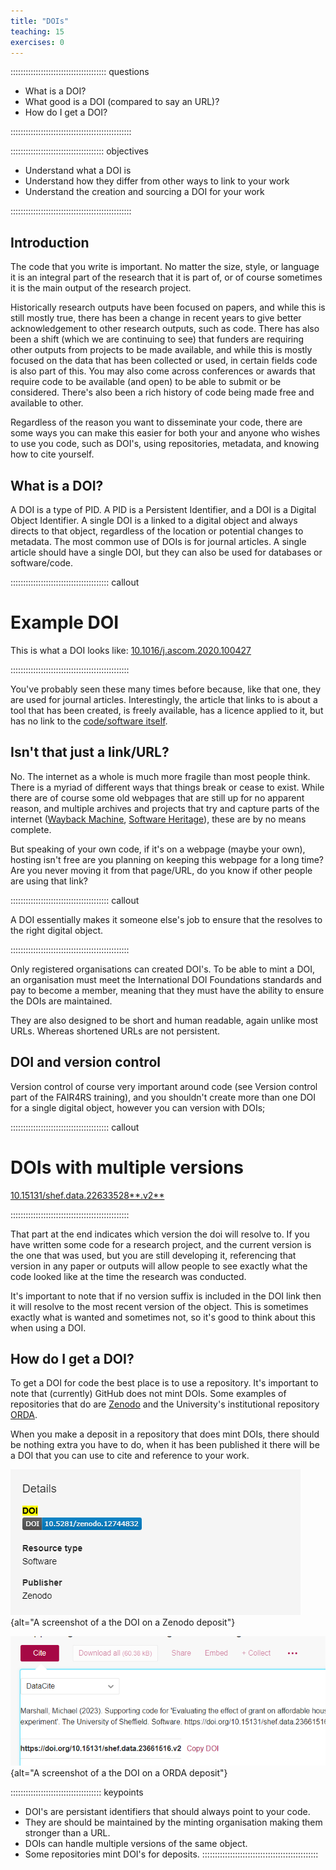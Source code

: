 ```yaml
---
title: "DOIs"
teaching: 15
exercises: 0
---
```


:::::::::::::::::::::::::::::::::::::: questions 

- What is a DOI?
- What good is a DOI (compared to say an URL)?
- How do I get a DOI?

::::::::::::::::::::::::::::::::::::::::::::::::

::::::::::::::::::::::::::::::::::::: objectives

- Understand what a DOI is
- Understand how they differ from other ways to link to your work
- Understand the creation and sourcing a DOI for your work

::::::::::::::::::::::::::::::::::::::::::::::::

## Introduction

The code that you write is important. No matter the size, style, or language it is an integral part of the research that it is part of, or of course sometimes it is the main output of the research project.

Historically research outputs have been focused on papers, and while this is still mostly true, there has been a change in recent years to give better acknowledgement to other research outputs, such as code. There has also been a shift (which we are continuing to see) that funders are requiring other outputs from projects to be made available, and while this is mostly focused on the data that has been collected or used, in certain fields code is also part of this. You may also come across conferences or awards that require code to be available (and open) to be able to submit or be considered. There's also been a rich history of code being made free and available to other.

Regardless of the reason you want to disseminate your code, there are some ways you can make this easier for both your and anyone who wishes to use you code, such as DOI's, using repositories, metadata, and knowing how to cite yourself.

## What is a DOI?

A DOI is a type of PID. A PID is a Persistent Identifier, and a DOI is a Digital Object Identifier. A single DOI is a linked to a digital object and always directs to that object, regardless of the location or potential changes to metadata. The most common use of DOIs is for journal articles. A single article should have a single DOI, but they can also be used for databases or software/code.


::::::::::::::::::::::::::::::::::::::: callout

# Example DOI

This is what a DOI looks like:  [10.1016/j.ascom.2020.100427](https://doi.org/10.1016/j.ascom.2020.100427)

:::::::::::::::::::::::::::::::::::::::::::::::

You've probably seen these many times before because, like that one, they are used for journal articles. Interestingly, the article that links to is about a tool that has been created, is freely available, has a licence applied to it, but has no link to the [code/software itself](https://github.com/astrom-tom/SPARTAN).


## Isn't that just a link/URL?

No. The internet as a whole is much more fragile than most people think. There is a myriad of different ways that things break or cease to exist. While there are of course some old webpages that are still up for no apparent reason, and multiple archives and projects that try and capture parts of the internet ([Wayback Machine](https://web.archive.org/), [Software Heritage](https://www.softwareheritage.org/)), these are by no means complete.

But speaking of your own code, if it's on a webpage (maybe your own), hosting isn't free are you planning on keeping this webpage for a long time? Are you never moving it from that page/URL, do you know if other people are using that link?

::::::::::::::::::::::::::::::::::::::: callout

A DOI essentially makes it someone else's job to ensure that the resolves to the right digital object.

:::::::::::::::::::::::::::::::::::::::::::::::

Only registered organisations can created DOI's. To be able to mint a DOI, an organisation must meet the International DOI Foundations standards and pay to become a member, meaning that they must have the ability to ensure the DOIs are maintained.

They are also designed to be short and human readable, again unlike most URLs. Whereas shortened URLs are not persistent.

## DOI and version control

Version control of course very important around code (see Version control part of the FAIR4RS training), and you shouldn't create more than one DOI for a single digital object, however you can version with DOIs;

::::::::::::::::::::::::::::::::::::::: callout
# DOIs with multiple versions

[10.15131/shef.data.22633528**.v2**](https://doi.org/10.15131/shef.data.22633528.v2)

:::::::::::::::::::::::::::::::::::::::::::::::

That part at the end indicates which version the doi will resolve to. If you have written some code for a research project, and the current version is the one that was used, but you are still developing it, referencing that version in any paper or outputs will allow people to see exactly what the code looked like at the time the research was conducted.

It's important to note that if no version suffix is included in the DOI link then it will resolve to the most recent version of the object. This is sometimes exactly what is wanted and sometimes not, so it's good to think about this when using a DOI.

## How do I get a DOI?

To get a DOI for code the best place is to use a repository. It's important to note that (currently) GitHub does not mint DOIs. Some examples of repositories that do are [Zenodo](https://about.zenodo.org) and the University's institutional repository [ORDA](https://orda.shef.ac.uk).

When you make a deposit in a repository that does mint DOIs, there should be nothing extra you have to do, when it has been published it there will be a DOI that you can use to cite and reference to your work.

!["Image 1 - DOI location in a Zenodo deposit"](fig/FAIR4RS_Zenodo_doi_image.PNG){alt="A screenshot of a the DOI on a Zenodo deposit"}


!["Image 2 - DOI location in a ORDA deposit"](fig/FAIR4RS_ORDA_doi_image.PNG){alt="A screenshot of a the DOI on a ORDA deposit"}

:::::::::::::::::::::::::::::::::::: keypoints
 - DOI's are persistant identifiers that should always point to your code.
 - They are should be maintained by the minting organisation making them stronger than a URL.
 - DOIs can handle multiple versions of the same object.
 - Some repositories mint DOI's for deposits.
::::::::::::::::::::::::::::::::::::::::::::::
